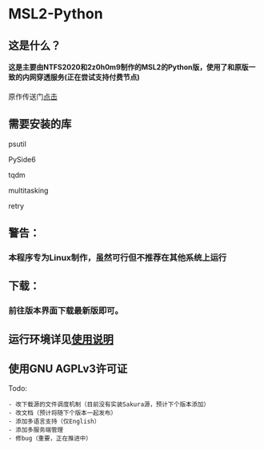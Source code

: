 # MSL2-Python
## 这是什么？
#### 这是主要由NTFS2020和2z0h0m9制作的MSL2的Python版，使用了和原版一致的内网穿透服务(正在尝试支持付费节点)

原作传送门[点击](https://github.com/Waheal/MSL2)

## 需要安装的库

psutil

PySide6

tqdm

multitasking

retry

## 警告：

### 本程序专为Linux制作，虽然可行但不推荐在其他系统上运行

## 下载：
### 前往版本界面下载最新版即可。

## 运行环境详见[使用说明](https://ntfs2020.github.io/MSL2-Python/#/?id=%e4%bd%bf%e7%94%a8%e5%89%8d)

## 使用GNU AGPLv3许可证

Todo:
	
	- 改下载源的文件调度机制（目前没有实装Sakura源，预计下个版本添加）
	- 改文档（预计将随下个版本一起发布）
	- 添加多语言支持（仅English）
	- 添加多服务端管理
	- 修bug（重要，正在推进中）

